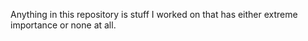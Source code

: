 Anything in this repository is stuff I worked on that has either extreme importance or none at all. 
